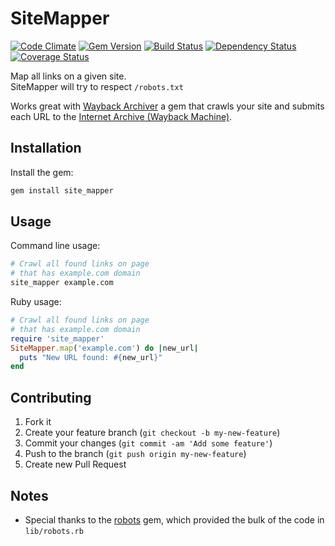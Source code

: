 # SiteMapper
[![Code Climate](https://codeclimate.com/github/buren/site_mapper.png)](https://codeclimate.com/github/buren/site_mapper) 
 [![Gem Version](https://badge.fury.io/rb/site_mapper.svg)](http://badge.fury.io/rb/site_mapper) [![Build Status](https://travis-ci.org/buren/site_mapper.svg?branch=master)](https://travis-ci.org/buren/site_mapper) [![Dependency Status](https://gemnasium.com/buren/site_mapper.svg)](https://gemnasium.com/buren/site_mapper) [![Coverage Status](https://img.shields.io/coveralls/buren/site_mapper.svg)](https://coveralls.io/r/buren/site_mapper)

Map all links on a given site.  
SiteMapper will try to respect `/robots.txt`

Works great with [Wayback Archiver](https://github.com/buren/wayback_archiver) a gem that crawls your site and submits each URL to the [Internet Archive (Wayback Machine)](https://archive.org/web/).

## Installation
Install the gem:

```bash
gem install site_mapper
```

## Usage

Command line usage:

```bash
# Crawl all found links on page
# that has example.com domain
site_mapper example.com
```

Ruby usage:

```ruby
# Crawl all found links on page
# that has example.com domain
require 'site_mapper'
SiteMapper.map('example.com') do |new_url|
  puts "New URL found: #{new_url}"
end
```

## Contributing

1. Fork it
2. Create your feature branch (`git checkout -b my-new-feature`)
3. Commit your changes (`git commit -am 'Add some feature'`)
4. Push to the branch (`git push origin my-new-feature`)
5. Create new Pull Request

## Notes

* Special thanks to the [robots](https://rubygems.org/gems/robots) gem, which provided the bulk of the code in `lib/robots.rb`
